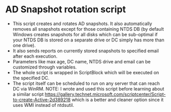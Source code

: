 # AD Snapshot rotation script
* This script creates and rotates AD snapshots. It also automatically removes all snapshots except for those containing NTDS DB (by default Windows creates snapshots for all disks which can be sub-optimal if your NTDS DB is stored on a separate drive or DC simply has more than one drive). 
* It also sends reports on currently stored snapshots to specified email after each execution. 
* Parameters like max age, DC name, NTDS drive and email can be customized through variables. 
* The whole script is wrapped in ScriptBlock which will be executed on the specified DC. 
* The script itself can be scheduled to run on any server that can reach DC via WinRM.
NOTE: I wrote and used this script before learning about a similar script https://gallery.technet.microsoft.com/scriptcenter/Script-to-create-Active-2d389218 which is a better and cleaner option since it uses WMI instead of ntdsutil.
